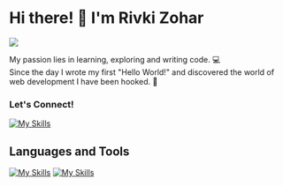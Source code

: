   # Hi there! 👋 I'm Rivki Zohar
![](https://media4.giphy.com/media/brsEO1JayBVja/giphy.gif?cid=ecf05e47s9haklts37g4014nd4ux1u2kmptr3a5832w8oyep&ep=v1_gifs_related&rid=giphy.gif&ct=g)



My passion lies in learning, exploring and writing code. 💻      
Since the day I wrote my first "Hello World!" and discovered the world of web development I have been hooked. 🤩
 



### Let's Connect!
[![My Skills](https://skillicons.dev/icons?i=linkedin)](https://www.linkedin.com/in/rivkizohar/)

## Languages and Tools
[![My Skills](https://skillicons.dev/icons?i=js,html,css,nodejs,cs)](https://skillicons.dev)
[![My Skills](https://skillicons.dev/icons?i=codepen,discord,dotnet,postman,vscode,visualstudio,mongodb)](https://skillicons.dev)

<!--
**Rivki7/Rivki7** is a ✨ _special_ ✨ repository because its `README.md` (this file) appears on your GitHub profile.

Here are some ideas to get you started:

- 🔭 I’m currently working on ...
- 🌱 I’m currently learning ...
- 👯 I’m looking to collaborate on ...
- 🤔 I’m looking for help with ...
- 💬 Ask me about ...
- 📫 How to reach me: ...
- 😄 Pronouns: ...
- ⚡ Fun fact: ...
-->
